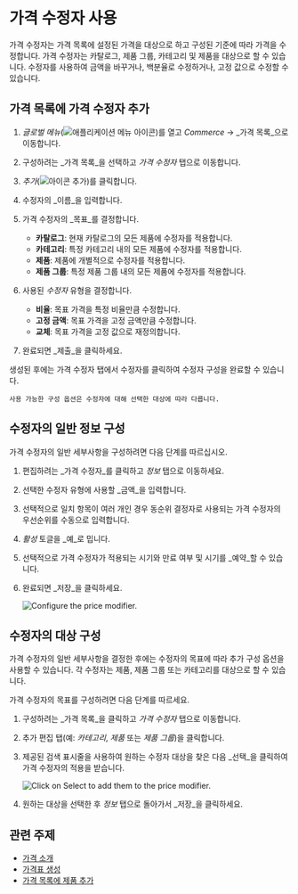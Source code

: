 # 가격 수정자 사용

가격 수정자는 가격 목록에 설정된 가격을 대상으로 하고 구성된 기준에 따라 가격을 수정합니다. 가격 수정자는 카탈로그, 제품 그룹, 카테고리 및 제품을 대상으로 할 수 있습니다. 수정자를 사용하여 금액을 바꾸거나, 백분율로 수정하거나, 고정 값으로 수정할 수 있습니다.

## 가격 목록에 가격 수정자 추가

1. _글로벌 메뉴_(![애플리케이션 메뉴 아이콘](../images/icon-applications-menu.png))를 열고 _Commerce_ &rarr; _가격 목록_으로 이동합니다.

1. 구성하려는 _가격 목록_을 선택하고 _가격 수정자_ 탭으로 이동합니다.

1. _추가_(![아이콘 추가](../images/icon-add.png))를 클릭합니다.

1. 수정자의 _이름_을 입력합니다.

1. 가격 수정자의 _목표_를 결정합니다.

   * **카탈로그**: 현재 카탈로그의 모든 제품에 수정자를 적용합니다.
   * **카테고리**: 특정 카테고리 내의 모든 제품에 수정자를 적용합니다.
   * **제품**: 제품에 개별적으로 수정자를 적용합니다.
   * **제품 그룹**: 특정 제품 그룹 내의 모든 제품에 수정자를 적용합니다.

1. 사용된 _수정자_ 유형을 결정합니다.

   * **비율**: 목표 가격을 특정 비율만큼 수정합니다.
   * **고정 금액**: 목표 가격을 고정 금액만큼 수정합니다.
   * **교체**: 목표 가격을 고정 값으로 재정의합니다.

1. 완료되면 _제출_을 클릭하세요.

생성된 후에는 가격 수정자 탭에서 수정자를 클릭하여 수정자 구성을 완료할 수 있습니다.

```{note}
사용 가능한 구성 옵션은 수정자에 대해 선택한 대상에 따라 다릅니다.
```

## 수정자의 일반 정보 구성

가격 수정자의 일반 세부사항을 구성하려면 다음 단계를 따르십시오.

1. 편집하려는 _가격 수정자_를 클릭하고 _정보_ 탭으로 이동하세요.

1. 선택한 수정자 유형에 사용할 _금액_을 입력합니다.

1. 선택적으로 일치 항목이 여러 개인 경우 동순위 결정자로 사용되는 가격 수정자의 우선순위를 수동으로 입력합니다.

1. _활성_ 토글을 _예_로 밉니다.

1. 선택적으로 가격 수정자가 적용되는 시기와 만료 여부 및 시기를 _예약_할 수 있습니다.

1. 완료되면 _저장_을 클릭하세요.

   ![Configure the price modifier.](./using-price-modifiers/images/01.png)

## 수정자의 대상 구성

가격 수정자의 일반 세부사항을 결정한 후에는 수정자의 목표에 따라 추가 구성 옵션을 사용할 수 있습니다. 각 수정자는 제품, 제품 그룹 또는 카테고리를 대상으로 할 수 있습니다.

가격 수정자의 목표를 구성하려면 다음 단계를 따르세요.

1. 구성하려는 _가격 목록_을 클릭하고 _가격 수정자_ 탭으로 이동합니다.

1. 추가 편집 탭(예: _카테고리_, _제품_ 또는 _제품 그룹_)을 클릭합니다.

1. 제공된 검색 표시줄을 사용하여 원하는 수정자 대상을 찾은 다음 _선택_을 클릭하여 가격 수정자의 적용을 받습니다.

   ![Click on Select to add them to the price modifier.](./using-price-modifiers/images/02.png)

1. 원하는 대상을 선택한 후 _정보_ 탭으로 돌아가서 _저장_을 클릭하세요.

## 관련 주제

* [가격 소개](./introduction-to-pricing.md) 
* [가격표 생성](creating-a-price-list.md) 
* [가격 목록에 제품 추가](adding-products-to-a-price-list.md) 
